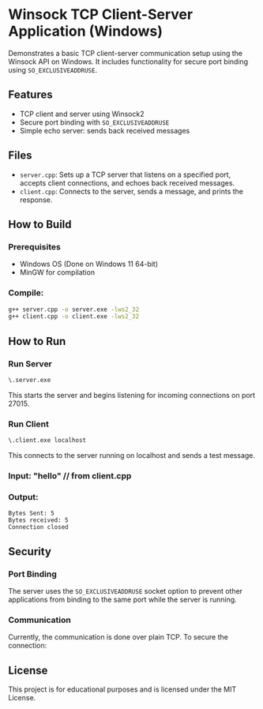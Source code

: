 # Winsock TCP Client-Server Application (Windows)

Demonstrates a basic TCP client-server communication setup using the Winsock API on Windows. It includes functionality for secure port binding using `SO_EXCLUSIVEADDRUSE`.

## Features

* TCP client and server using Winsock2
* Secure port binding with `SO_EXCLUSIVEADDRUSE`
* Simple echo server: sends back received messages

## Files

* `server.cpp`: Sets up a TCP server that listens on a specified port, accepts client connections, and echoes back received messages.
* `client.cpp`: Connects to the server, sends a message, and prints the response.

## How to Build

### Prerequisites

* Windows OS (Done on Windows 11 64-bit)
* MinGW for compilation

### Compile:

```sh
g++ server.cpp -o server.exe -lws2_32
g++ client.cpp -o client.exe -lws2_32
```

## How to Run

### Run Server

```bash
\.server.exe
```

This starts the server and begins listening for incoming connections on port 27015.

### Run Client

```bash
\.client.exe localhost
```

This connects to the server running on localhost and sends a test message.

### Input: "hello" // from client.cpp

### Output:
```
Bytes Sent: 5
Bytes received: 5
Connection closed
```

## Security

### Port Binding

The server uses the `SO_EXCLUSIVEADDRUSE` socket option to prevent other applications from binding to the same port while the server is running.

### Communication

Currently, the communication is done over plain TCP. To secure the connection:

## License

This project is for educational purposes and is licensed under the MIT License.
